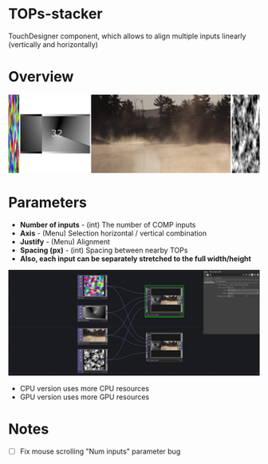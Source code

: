 # TOPs-stacker
TouchDesigner component, which allows to align multiple inputs linearly (vertically and horizontally)

# Overview
![TOPs_stacker_example_out](Assets/TOPs_stacker_example_out.png)

# Parameters

* **Number of inputs** - (int) The number of COMP inputs
* **Axis** - (Menu) Selection horizontal / vertical combination
* **Justify** - (Menu) Alignment
* **Spacing (px)** - (int) Spacing between nearby TOPs
* **Also, each input can be separately stretched to the full width/height**

![TOPs_stacker_example](Assets/TOPs_stacker_example.png)

* CPU version uses more CPU resources
* GPU version uses more GPU resources

# Notes

- [ ] Fix mouse scrolling "Num inputs" parameter bug
